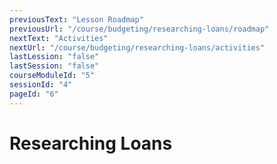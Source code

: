 ```yaml
---
previousText: "Lesson Roadmap"
previousUrl: "/course/budgeting/researching-loans/roadmap"
nextText: "Activities"
nextUrl: "/course/budgeting/researching-loans/activities"
lastLession: "false"
lastSession: "false"
courseModuleId: "5"
sessionId: "4"
pageId: "6"
---
```



# Researching Loans

<sparkle-animation-player src="./animation/m3l3.js" composition="3FC01BEEAB397745AD18E137FCE8B315"></sparkle-animation-player>